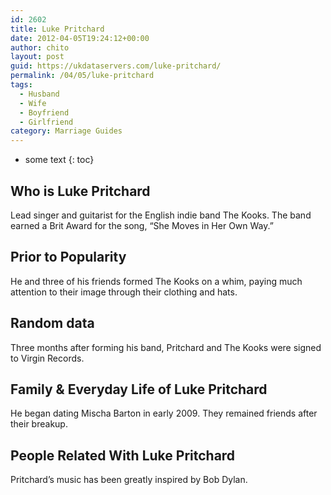 ```yaml
---
id: 2602
title: Luke Pritchard
date: 2012-04-05T19:24:12+00:00
author: chito
layout: post
guid: https://ukdataservers.com/luke-pritchard/
permalink: /04/05/luke-pritchard
tags:
  - Husband
  - Wife
  - Boyfriend
  - Girlfriend
category: Marriage Guides
---
```


* some text
{: toc}
          
          
## Who is  Luke Pritchard
                  
                  
                  
Lead singer and guitarist for the English indie band The Kooks. The band earned a Brit Award for the song, &#8220;She Moves in Her Own Way.&#8221;
                  
                
                
                
## Prior to Popularity 
                  
                  
                  
He and three of his friends formed The Kooks on a whim, paying much attention to their image through their clothing and hats.
                  
                
                
                
## Random data 
                  
                  
                  
Three months after forming his band, Pritchard and The Kooks were signed to Virgin Records.
                  
                
                
                
## Family & Everyday Life of Luke Pritchard
                  
                  
                  
He began dating Mischa Barton in early 2009. They remained friends after their breakup.
                  
                
                
                
## People Related With  Luke Pritchard
                  
                  
                  
Pritchard&#8217;s music has been greatly inspired by Bob Dylan.
                  
                
              
            
          
          
          
    
    
  
